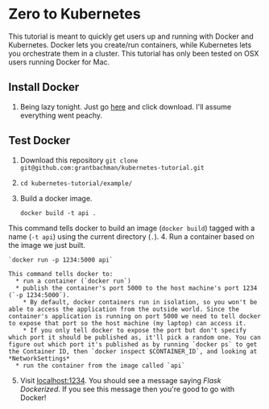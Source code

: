 # Zero to Kubernetes

This tutorial is meant to quickly get users up and running with Docker and Kubernetes. Docker lets you create/run containers, while Kubernetes lets you orchestrate them in a cluster. This tutorial has only been tested on OSX users running Docker for Mac.

## Install Docker
1. Being lazy tonight. Just go [here](https://docs.docker.com/docker-for-mac/) and click download. I'll assume everything went peachy.

## Test Docker

1. Download this repository `git clone git@github.com:grantbachman/kubernetes-tutorial.git`
2. `cd kubernetes-tutorial/example/`
3. Build a docker image.

   `docker build -t api .`

  This command tells docker to build an image (`docker build`) tagged with a name (`-t api`) using the current directory (`.`).
4. Run a container based on the image we just built.

    `docker run -p 1234:5000 api`

    This command tells docker to:
      * run a container (`docker run`)
      * publish the container's port 5000 to the host machine's port 1234 (`-p 1234:5000`).
        * By default, docker containers run in isolation, so you won't be able to access the application from the outside world. Since the container's application is running on port 5000 we need to tell docker to expose that port so the host machine (my laptop) can access it.
        * If you only tell docker to expose the port but don't specify which port it should be published as, it'll pick a random one. You can figure out which port it's published as by running `docker ps` to get the Container ID, then `docker inspect $CONTAINER_ID`, and looking at *NetworkSettings*
      * run the container from the image called `api`

5. Visit [localhost:1234](localhost:1234). You should see a message saying *Flask Dockerized*. If you see this message then you're good to go with Docker!
